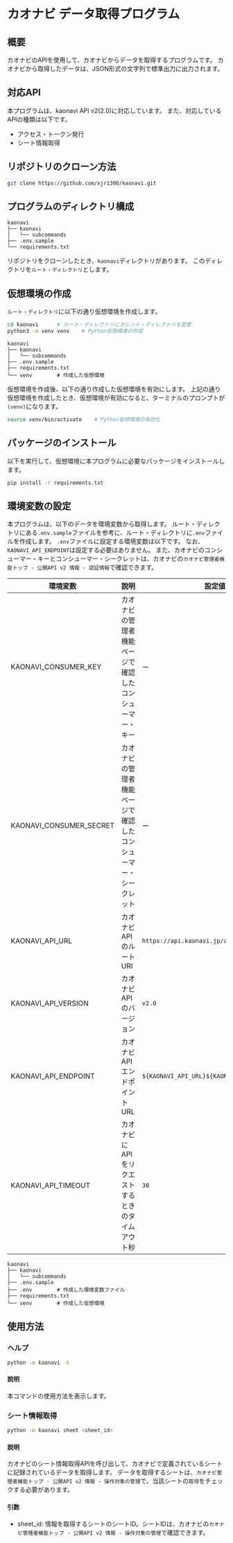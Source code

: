 # カオナビ データ取得プログラム

## 概要

カオナビのAPIを使用して、カオナビからデータを取得するプログラムです。
カオナビから取得したデータは、JSON形式の文字列で標準出力に出力されます。

## 対応API

本プログラムは、kaonavi API v2(2.0)に対応しています。
また、対応しているAPIの種類は以下です。

* アクセス・トークン発行
* シート情報取得

## リポジトリのクローン方法

```bash
git clone https://github.com/xjr1300/kaonavi.git
```

## プログラムのディレクトリ構成

```text
kaonavi
├── kaonavi
│   └── subcommands
├── .env.sample
└── requirements.txt
```

リポジトリをクローンしたとき、`kaonavi`ディレクトリがあります。
このディレクトリを`ルート・ディレクトリ`とします。

## 仮想環境の作成

`ルート・ディレクトリ`に以下の通り仮想環境を作成します。

```bash
cd kaonavi      # ルート・ディレクトリにカレント・ディレクトリを変更
python3 -m venv venv    # Python仮想環境の作成
```

```text
kaonavi
├── kaonavi
│   └── subcommands
├── .env.sample
├── requirements.txt
└── venv        # 作成した仮想環境
```

仮想環境を作成後、以下の通り作成した仮想環境を有効にします。
上記の通り仮想環境を作成したとき、仮想環境が有効になると、ターミナルのプロンプトが`(venv)`になります。

```bash
source venv/bin/activate    # Python仮想環境の有効化
```

## パッケージのインストール

以下を実行して、仮想環境に本プログラムに必要なパッケージをインストールします。

```bash
pip install -r requirements.txt
```

## 環境変数の設定

本プログラムは、以下のデータを環境変数から取得します。
ルート・ディレクトリにある`.env.sample`ファイルを参考に、ルート・ディレクトリに`.env`ファイルを作成します。
`.env`ファイルに設定する環境変数は以下です。
なお、`KAONAVI_API_ENDPOINT`は設定する必要はありません。
また、カオナビのコンシューマー・キーとコンシューマー・シークレットは、カオナビの`カオナビ管理者機能トップ - 公開API v2 情報 - 認証情報`で確認できます。

| 環境変数                | 說明                                                             | 設定値                                      |
| ----------------------- | ---------------------------------------------------------------- | ------------------------------------------- |
| KAONAVI_CONSUMER_KEY    | カオナビの管理者機能ページで確認したコンシューマー・キー         | ー                                          |
| KAONAVI_CONSUMER_SECRET | カオナビの管理者機能ページで確認したコンシューマー・シークレット | ー                                          |
| KAONAVI_API_URL         | カオナビAPIのルートURI                                           | `https://api.kaonavi.jp/api/`               |
| KAONAVI_API_VERSION     | カオナビAPIのバージョン                                          | `v2.0`                                      |
| KAONAVI_API_ENDPOINT    | カオナビAPIエンドポイントURL                                     | `${KAONAVI_API_URL}${KAONAVI_API_VERSION}/` |
| KAONAVI_API_TIMEOUT     | カオナビにAPIをリクエストするときのタイムアウト秒                | `30`                                        |

```text
kaonavi
├── kaonavi
│   └── subcommands
├── .env.sample
├── .env        # 作成した環境変数ファイル
├── requirements.txt
└── venv        # 作成した仮想環境
```

## 使用方法

### ヘルプ

```bash
python -m kaonavi -h
```

#### 說明
本コマンドの使用方法を表示します。

### シート情報取得

```bash
python -m kaonavi sheet <sheet_id>
```

#### 說明

カオナビのシート情報取得APIを呼び出して、カオナビで定義されているシートに記録されているデータを取得します。
データを取得するシートは、`カオナビ管理者機能トップ - 公開API v2 情報 - 操作対象の管理`で、当該シートの`取得`をチェックする必要があります。

#### 引数

* sheet_id: 情報を取得するシートのシートID。シートIDは、カオナビの`カオナビ管理者機能トップ - 公開API v2 情報 - 操作対象の管理`で確認できます。
